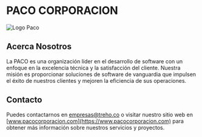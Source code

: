 # PACO CORPORACION 

![Logo Paco](https://res.cloudinary.com/dwtba7bmh/image/upload/v1693961414/b4xgytz4blxs9ted54wq.png)

## Acerca Nosotros

La PACO es una organización líder en el desarrollo de software con un enfoque en la excelencia técnica y la satisfacción del cliente. Nuestra misión es proporcionar soluciones de software de vanguardia que impulsen el éxito de nuestros clientes y mejoren la eficiencia de sus operaciones.

## Contacto

Puedes contactarnos en [empresas@treho.co](mailto:empresas@treho.co) o visitar nuestro sitio web en [www.pacocorporacion.com](https://www.pacocorporacion.com) para obtener más información sobre nuestros servicios y proyectos.